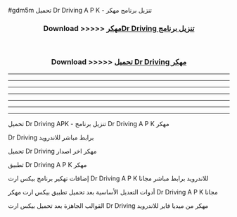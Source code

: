 #gdm5m تحميل Dr Driving  A P K - تنزيل برنامج مهكر



<div align="center">
<h3>Download >>>>> <a href="https://runaway1.web.app/?sq=Dr Driving ">مهكرDr Driving  تنزيل برنامج</a></h3><br>

<h3>Download >>>>> <a href="https://runaway1.web.app/?sq=Dr Driving ">تحميل Dr Driving  مهكر</a></h3>
</div>


----------------------------------------------------------

----------------------------------------------------------

----------------------------------------------------------

----------------------------------------------------------

----------------------------------------------------------

----------------------------------------------------------

----------------------------------------------------------

تحميل Dr Driving  APK - تنزيل برنامج Dr Driving  A P K مهكر

Dr Driving  برابط مباشر للاندرويد

تحميل Dr Driving  مهكر اخر اصدار

تطبيق Dr Driving  A P K مهكر

إضافات تهكير برنامج بيكس ارت Dr Driving  A P K للاندرويد برابط مباشر مجانا

أدوات التعديل الأساسية بعد تحميل تطبيق بيكس ارت مهكر Dr Driving  A P K مجانا

القوالب الجاهزة بعد تحميل بيكس ارت Dr Driving  مهكر من ميديا فاير للاندرويد



